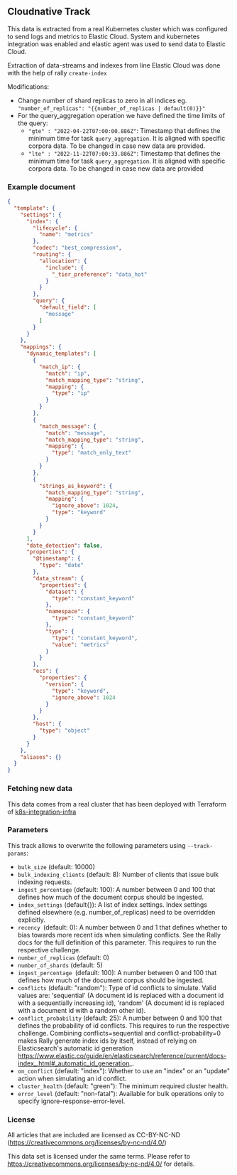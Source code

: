 ## Cloudnative Track

This data is extracted from a real Kubernetes cluster which was configured to send logs and metrics to Elastic Cloud.
System and kubernetes integration was enabled and elastic agent was used to send data to Elastic Cloud.

Extraction of data-streams and indexes from line Elastic Cloud was done with the help of rally `create-index`

Modifications:
* Change number of shard replicas to zero in all indices eg. `"number_of_replicas": "{{number_of_replicas | default(0)}}"`
*  For the query_aggregation operation we have defined the time limits of the query: 
   * `"gte" : "2022-04-22T07:00:00.886Z"`: Timestamp that defines the minimum time for task `query_aggregation`. It is aligned with specific corpora data. To be changed in case new data are provided.
   * `"lte" : "2022-11-22T07:00:33.886Z"`: Timestamp that defines the minimum time for task `query_aggregation`. It is aligned with specific corpora data. To be changed in case new data are provided

### Example document

```json
{
  "template": {
    "settings": {
      "index": {
        "lifecycle": {
          "name": "metrics"
        },
        "codec": "best_compression",
        "routing": {
          "allocation": {
            "include": {
              "_tier_preference": "data_hot"
            }
          }
        },
        "query": {
          "default_field": [
            "message"
          ]
        }
      }
    },
    "mappings": {
      "dynamic_templates": [
        {
          "match_ip": {
            "match": "ip",
            "match_mapping_type": "string",
            "mapping": {
              "type": "ip"
            }
          }
        },
        {
          "match_message": {
            "match": "message",
            "match_mapping_type": "string",
            "mapping": {
              "type": "match_only_text"
            }
          }
        },
        {
          "strings_as_keyword": {
            "match_mapping_type": "string",
            "mapping": {
              "ignore_above": 1024,
              "type": "keyword"
            }
          }
        }
      ],
      "date_detection": false,
      "properties": {
        "@timestamp": {
          "type": "date"
        },
        "data_stream": {
          "properties": {
            "dataset": {
              "type": "constant_keyword"
            },
            "namespace": {
              "type": "constant_keyword"
            },
            "type": {
              "type": "constant_keyword",
              "value": "metrics"
            }
          }
        },
        "ecs": {
          "properties": {
            "version": {
              "type": "keyword",
              "ignore_above": 1024
            }
          }
        },
        "host": {
          "type": "object"
        }
      }
    },
    "aliases": {}
  }
}
```


### Fetching new data

This data comes from a real cluster that has been deployed with Terraform of [k8s-integration-infra](https://github.com/elastic/k8s-integration-infra/tree/main/infra)

### Parameters

This track allows to overwrite the following parameters using `--track-params`:

* `bulk_size` (default: 10000)
* `bulk_indexing_clients` (default: 8): Number of clients that issue bulk indexing requests.
* `ingest_percentage` (default: 100): A number between 0 and 100 that defines how much of the document corpus should be ingested.
* `index_settings` (default{}): A list of index settings. Index settings defined elsewhere (e.g. number_of_replicas) need to be overridden explicitly.
* `recency `(default: 0): A number between 0 and 1 that defines whether to bias towards more recent ids when simulating conflicts. See the Rally docs for the full definition of this parameter. This requires to run the respective challenge.
* `number_of_replicas` (default: 0)
* `number_of_shards` (default: 5)
* `ingest_percentage `(default: 100): A number between 0 and 100 that defines how much of the document corpus should be ingested.
* `conflicts` (default: "random"): Type of id conflicts to simulate. Valid values are: 'sequential' (A document id is replaced with a document id with a sequentially increasing id), 'random' (A document id is replaced with a document id with a random other id).
* `conflict_probability` (default: 25): A number between 0 and 100 that defines the probability of id conflicts. This requires to run the respective challenge. Combining conflicts=sequential and conflict-probability=0 makes Rally generate index ids by itself, instead of relying on Elasticsearch's automatic id generation <https://www.elastic.co/guide/en/elasticsearch/reference/current/docs-index_.html#_automatic_id_generation>_.
* `on_conflict` (default: "index"): Whether to use an "index" or an "update" action when simulating an id conflict.
* `cluster_health` (default: "green"): The minimum required cluster health.
* `error_level` (default: "non-fatal"): Available for bulk operations only to specify ignore-response-error-level.


### License

All articles that are included are licensed as CC-BY-NC-ND (https://creativecommons.org/licenses/by-nc-nd/4.0/)

This data set is licensed under the same terms. Please refer to https://creativecommons.org/licenses/by-nc-nd/4.0/ for details.
